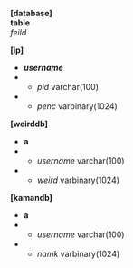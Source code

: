 **[database]**  
**table**  
*feild*  


**[ip]**  
-  **_username_**  
- - *pid* varchar(100)
- - *penc* varbinary(1024)
         
**[weirddb]**
-  **a**
- - *username* varchar(100)
- - *weird* varbinary(1024)
         
**[kamandb]**
-  **a**
- - *username* varchar(100)
- - *namk* varbinary(1024)

